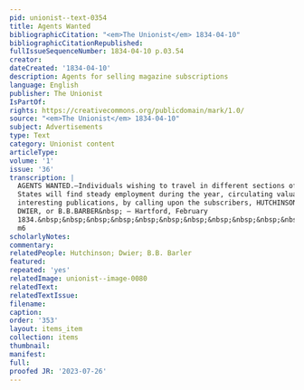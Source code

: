 ```yaml
---
pid: unionist--text-0354
title: Agents Wanted
bibliographicCitation: "<em>The Unionist</em> 1834-04-10"
bibliographicCitationRepublished: 
fullIssueSequenceNumber: 1834-04-10 p.03.54
creator: 
dateCreated: '1834-04-10'
description: Agents for selling magazine subscriptions
language: English
publisher: The Unionist
IsPartOf: 
rights: https://creativecommons.org/publicdomain/mark/1.0/
source: "<em>The Unionist</em> 1834-04-10"
subject: Advertisements
type: Text
category: Unionist content
articleType: 
volume: '1'
issue: '36'
transcription: |
  AGENTS WANTED.—Individuals wishing to travel in different sections of the United
  States will find steady employment during the year, circulating valuable and
  interesting publications, by calling upon the subscribers, HUTCHINSON &amp;
  DWIER, or B.B.BARBER&nbsp; – Hartford, February
  1834.&nbsp;&nbsp;&nbsp;&nbsp;&nbsp;&nbsp;&nbsp;&nbsp;&nbsp;&nbsp;&nbsp;&nbsp;&nbsp;&nbsp;&nbsp;&nbsp;&nbsp;&nbsp;&nbsp;&nbsp;&nbsp;&nbsp;&nbsp;&nbsp;&nbsp;&nbsp;
  m6
scholarlyNotes: 
commentary: 
relatedPeople: Hutchinson; Dwier; B.B. Barler
featured: 
repeated: 'yes'
relatedImage: unionist--image-0080
relatedText: 
relatedTextIssue: 
filename: 
caption: 
order: '353'
layout: items_item
collection: items
thumbnail: 
manifest: 
full: 
proofed JR: '2023-07-26'
---
```

